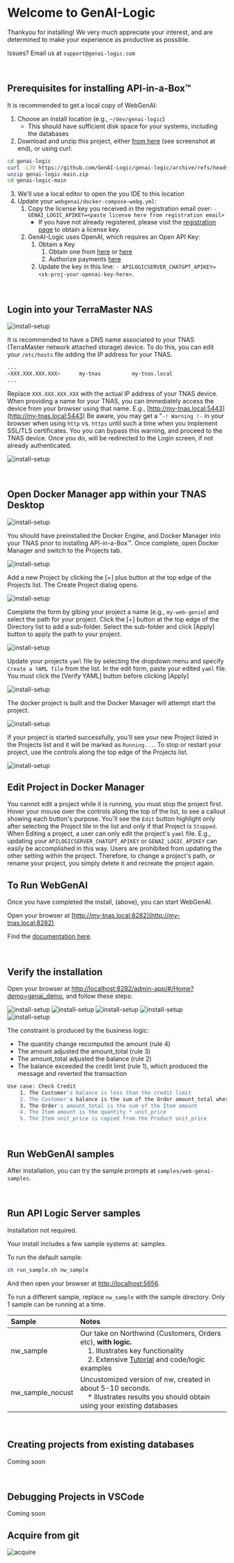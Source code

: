 # Welcome to GenAI-Logic

Thankyou for installing!  We very much appreciate your interest, and are determined to make your experience as productive as possible.

Issues?  Email us at `support@genai-logic.com`

&nbsp;

## Prerequisites for installing API-in-a-Box™

It is recommended to get a local copy of WebGenAI:
1. Choose an install location (e.g., `~/dev/genai-logic`)
    * This should have sufficient disk space for your systems, including the databases
2. Download and unzip this project, either [from here](https://github.com/GenAI-Logic/genai_logic) (see screenshot at end), or using curl:
```bash
cd genai-logic
curl -LJO https://github.com/GenAI-Logic/genai-logic/archive/refs/heads/main.zip
unzip genai-logic-main.zip
cd genai-logic-main
```
3. We'll use a local editor to open the you IDE to this location
4. Update your `webgenai/docker-compose-webg.yml`:
    1. Copy the license key you received in the registration email over: `- GENAI_LOGIC_APIKEY=<paste license here from registration email>`
        * If you have not already registered, please visit the [registration page](http://registration-genailogic.com/registration.html) to obtain a license key.
    5. GenAI-Logic uses OpenAI, which requires an Open API Key:
        1. Obtain a Key
            1. Obtain one from [here](https://platform.openai.com/account/api-keys) or [here](https://platform.openai.com/api-keys)
            2. Authorize payments [here](https://platform.openai.com/settings/organization/billing/overview)
        2. Update the key in this line: `- APILOGICSERVER_CHATGPT_APIKEY=<sk-proj-your-openai-key-here>`.


&nbsp;

## Login into your TerraMaster NAS

![install-setup](webgenai/images/terra-master-desktop-with-docker-manager.png)

It is recommended to have a DNS name associated to your TNAS (TerraMaster network attached storage) device.  To do this, you can edit your `/etc/hosts` file adding the IP address for your TNAS.  

```bash
...
<XXX.XXX.XXX.XXX>      my-tnas          my-tnas.local
...
```

Replace `XXX.XXX.XXX.XXX` with the actual IP address of your TNAS device.  When providing a name for your TNAS, you can immediately access the device from your browser using that name.  E.g., [http://my-tnas.local:5443](http://my-tnas.local:5443)  Be aware, you may get a "`-! Warning !-` in your browser when using `http` vs. `https` until such a time when you implement SSL/TLS certificates.  You you can bypass this warning, and proceed to the TNAS device.  Once you do, will be redirected to the Login screen, if not already authenticated.

![install-setup](webgenai/images/browser_warning_http.png)

&nbsp;

## Open Docker Manager app within your TNAS Desktop

![install-setup](webgenai/images/terra-master-docker-manager.png)

You should have preinstalled the Docker Engine, and Docker Manager into your TNAS prior to installing API-in-a-Box™.  Once complete, open Docker Manager and switch to the Projects tab.  

![install-setup](webgenai/images/docker-manager-projects.png)

Add a new Project by clicking the [+] plus button at the top edge of the Projects list.  The Create Project dialog opens.

![install-setup](webgenai/images/docker-manager-create-project.png)

Complete the form by gibing your project a name (e.g., `my-web-genie`) and select the path for your project.  Click the [+] button at the top edge of the Directory list to add a sub-folder.  Select the sub-folder and click [Apply] button to apply the path to your project.

![install-setup](webgenai/images/create_project_select_directory.png)

Update your projects `yaml` file by selecting the dropdown menu and specify `Create a YAML file` from the list.  In the edit form, paste your edited `yaml` file.  You must click the [Verify YAML] button before clicking [Apply]

![install-setup](webgenai/images/create_project_select_yaml_location.png)

The docker project is built and the Docker Manager will attempt start the project.

![install-setup](webgenai/images/create_project_building.png)

If your project is started successfully, you'll see your new Project listed in the Projects list and it will be marked as `Running...`.  To stop or restart your project, use the controls along the top edge of the Projects list.

![install-setup](webgenai/images/create_project_running.png)

## Edit Project in Docker Manager

You cannot edit a project while it is running, you must stop the project first.  Hover your mouse over the controls along the top of the list, to see a callout showing each button's purpose.  You'll see the `Edit` button highlight only after selecting the Project tile in the list and only if that Project is `Stopped`.  When Editing a project, a user can only edit the project's `yaml` file.  E.g., updating your `APILOGICSERVER_CHATGPT_APIKEY` or `GENAI_LOGIC_APIKEY` can easily be accomplished in this way.  Users are prohibited from updating the other setting within the project.  Therefore, to change a project's path, or rename your project, you simply delete it and recreate the project again.

## To Run WebGenAI

Once you have completed the install, (above), you can start WebGenAI.


Open your browser at [http://my-tnas.local:8282](http://my-tnas.local:8282).

Find the [documentation here](https://apilogicserver.github.io/Docs/WebGenAI/).

&nbsp;

## Verify the installation

Open your browser at [http://localhost:8282/admin-app/#/Home?demo=genai_demo](http://localhost:8282/admin-app/#/Home?demo=genai_demo), and follow these steps:

![install-setup](./webgenai/images/1-create-demo.png)
![install-setup](./webgenai/images/2-open-app.png)
![install-setup](./webgenai/images/3-landing-page.png)
![install-setup](./webgenai/images/4-customer.png)
![install-setup](./webgenai/images/5-item-upd.png)

The constraint is produced by the business logic:
* The quantity change recomputed the amount (rule 4)
* The amount adjusted the amount_total (rule 3)
* The amount_total adjusted the balance (rule 2)
* The balance exceeded the credit limit (rule 1), which produced the message and reverted the transaction

```bash
Use case: Check Credit    
    1. The Customer's balance is less than the credit limit
    2. The Customer's balance is the sum of the Order amount_total where date_shipped is null
    3. The Order's amount_total is the sum of the Item amount
    4. The Item amount is the quantity * unit_price
    5. The Item unit_price is copied from the Product unit_price
```

&nbsp;

## Run WebGenAI samples

After installation, you can try the sample prompts at `samples/web-genai-samples`.

&nbsp;

## Run API Logic Server samples 

Installation not required.

Your install includes a few sample systems at: samples.

To run the default sample:

```bash
sh run_sample.sh nw_sample
```

And then open your browser at [http://localhost:5656](http://localhost:5656).

To run a different sample, replace `nw_sample` with the sample directory.  Only 1 sample can be running at a time.

| Sample | Notes   |
| :------------- | :------------- |
| nw_sample | Our take on Northwind (Customers, Orders etc), **with logic.**<br>&nbsp;&nbsp;&nbsp;&nbsp;1. Illustrates key functionality<br>&nbsp;&nbsp;&nbsp;&nbsp;2. Extensive [Tutorial](https://apilogicserver.github.io/Docs/Tutorial/) and code/logic examples |
| nw_sample_nocust | Uncustomized version of nw, created in about 5-10 seconds.<br>&nbsp;&nbsp;&nbsp;&nbsp;* Illustrates results you should obtain using your existing databases |

&nbsp;

## Creating projects from existing databases

Coming soon

&nbsp;

## Debugging Projects in VSCode

Coming soon

## Acquire from git

![acquire](webgenai/webg_config/acquire.png)
